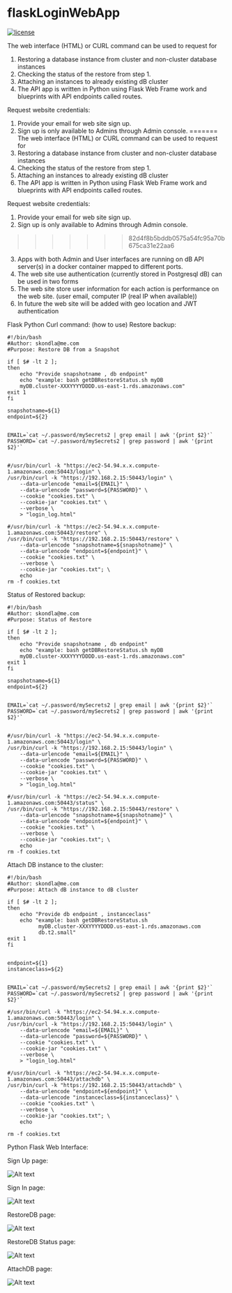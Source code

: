 # flaskLoginWebApp
[![license](https://img.shields.io/github/license/mashape/apistatus.svg?maxAge=2592000)](https://github.com/skondla/flaskLoginWebApp/blob/master/LICENSE)


The web interface (HTML) or CURL command can be used to request for
1. Restoring a database instance from cluster and non-cluster database instances
2. Checking the status of the restore from step 1.
3. Attaching an instances to already existing dB cluster
4. The API app is written in Python using Flask Web Frame work and blueprints with API endpoints called routes.

Request website credentials:

1. Provide your email for web site sign up.
2. Sign up is only available to Admins through Admin console.
=======
The web interface (HTML) or CURL command can be used to request for 
1. Restoring a database instance from cluster and non-cluster database instances
2. Checking the status of the restore from step 1.
3. Attaching an instances to already existing dB cluster 
4. The API app is written in Python using Flask Web Frame work and blueprints with API endpoints called routes.

Request website credentials: 

1. Provide your email for web site sign up. 
2. Sign up is only available to Admins through Admin console. 
>>>>>>> 82d4f8b5bddb0575a54fc95a70b675ca31e22aa6
3. Apps with both Admin and User interfaces are running on dB API server(s) in a docker container mapped to different ports.
4. The web site use authentication (currently stored in Postgresql dB) can be used in two forms
5. The web site store user information for each action is performance on the web site. (user email, computer IP (real IP when available))
6. In future the web site will be added with geo location and JWT authentication

Flask Python Curl command: (how to use)
Restore backup:


```
#!/bin/bash
#Author: skondla@me.com
#Purpose: Restore DB from a Snapshot
 
if [ $# -lt 2 ];
then
    echo "Provide snapshotname , db endpoint"
    echo "example: bash getDBRestoreStatus.sh myDB
    myDB.cluster-XXXYYYYDDDD.us-east-1.rds.amazonaws.com"
exit 1
fi
 
snapshotname=${1}
endpoint=${2}
 
 
EMAIL=`cat ~/.password/mySecrets2 | grep email | awk '{print $2}'`
PASSWORD=`cat ~/.password/mySecrets2 | grep password | awk '{print $2}'`
 
 
#/usr/bin/curl -k "https://ec2-54.94.x.x.compute-1.amazonaws.com:50443/login" \
/usr/bin/curl -k "https://192.168.2.15:50443/login" \
    --data-urlencode "email=${EMAIL}" \
    --data-urlencode "password=${PASSWORD}" \
    --cookie "cookies.txt" \
    --cookie-jar "cookies.txt" \
    --verbose \
    > "login_log.html"
 
#/usr/bin/curl -k "https://ec2-54.94.x.x.compute-1.amazonaws.com:50443/restore" \
/usr/bin/curl -k "https://192.168.2.15:50443/restore" \
    --data-urlencode "snapshotname=${snapshotname}" \
    --data-urlencode "endpoint=${endpoint}" \
    --cookie "cookies.txt" \
    --verbose \
    --cookie-jar "cookies.txt"; \
    echo
rm -f cookies.txt
```
Status of Restored backup:
```
#!/bin/bash
#Author: skondla@me.com
#Purpose: Status of Restore

if [ $# -lt 2 ];
then
    echo "Provide snapshotname , db endpoint"
    echo "example: bash getDBRestoreStatus.sh myDB
    myDB.cluster-XXXYYYYDDDD.us-east-1.rds.amazonaws.com"
exit 1
fi

snapshotname=${1}
endpoint=${2}


EMAIL=`cat ~/.password/mySecrets2 | grep email | awk '{print $2}'`
PASSWORD=`cat ~/.password/mySecrets2 | grep password | awk '{print $2}'`


#/usr/bin/curl -k "https://ec2-54.94.x.x.compute-1.amazonaws.com:50443/login" \
/usr/bin/curl -k "https://192.168.2.15:50443/login" \
    --data-urlencode "email=${EMAIL}" \
    --data-urlencode "password=${PASSWORD}" \
    --cookie "cookies.txt" \
    --cookie-jar "cookies.txt" \
    --verbose \
    > "login_log.html"

#/usr/bin/curl -k "https://ec2-54.94.x.x.compute-1.amazonaws.com:50443/status" \
/usr/bin/curl -k "https://192.168.2.15:50443/restore" \
    --data-urlencode "snapshotname=${snapshotname}" \
    --data-urlencode "endpoint=${endpoint}" \
    --cookie "cookies.txt" \
    --verbose \
    --cookie-jar "cookies.txt"; \
    echo
rm -f cookies.txt
```
Attach DB instance to the cluster:

```
#!/bin/bash
#Author: skondla@me.com
#Purpose: Attach dB instance to dB cluster
 
if [ $# -lt 2 ];
then
    echo "Provide db endpoint , instanceclass"
    echo "example: bash getDBRestoreStatus.sh
          myDB.cluster-XXXYYYYDDDD.us-east-1.rds.amazonaws.com
          db.t2.small"
exit 1
fi
 
 
endpoint=${1}
instanceclass=${2}
 
 
EMAIL=`cat ~/.password/mySecrets2 | grep email | awk '{print $2}'`
PASSWORD=`cat ~/.password/mySecrets2 | grep password | awk '{print $2}'`
 
#/usr/bin/curl -k "https://ec2-54.94.x.x.compute-1.amazonaws.com:50443/login" \
/usr/bin/curl -k "https://192.168.2.15:50443/login" \
    --data-urlencode "email=${EMAIL}" \
    --data-urlencode "password=${PASSWORD}" \
    --cookie "cookies.txt" \
    --cookie-jar "cookies.txt" \
    --verbose \
    > "login_log.html"
 
#/usr/bin/curl -k "https://ec2-54.94.x.x.compute-1.amazonaws.com:50443/attachdb" \
/usr/bin/curl -k "https://192.168.2.15:50443/attachdb" \
    --data-urlencode "endpoint=${endpoint}" \
    --data-urlencode "instanceclass=${instanceclass}" \
    --cookie "cookies.txt" \
    --verbose \
    --cookie-jar "cookies.txt"; \
    echo
 
rm -f cookies.txt
```
Python Flask Web Interface:

Sign Up page: 

![Alt text](images/signup.png)

Sign In page: 

![Alt text](images/signin.png)

RestoreDB page:

![Alt text](images/restore.png)

RestoreDB Status page:

![Alt text](images/restore_status.png)

AttachDB page:

![Alt text](images/attachdb.png)